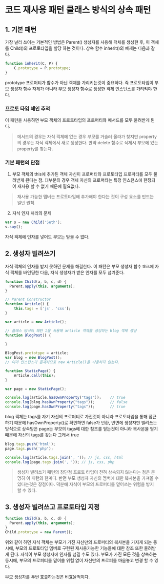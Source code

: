 # 코드 재사용 패턴 클래스 방식의 상속 패턴 
## 1. 기본 패턴
가장 널리 쓰이는 기본적인 방법은 Parent() 생성자를 사용해 객체를 생성한 후, 이 객체를 Child()의 프로토타입을 할당 하는 것이다.
상속 함수 inherit()의 예제는 다음과 같다.
```javascript
function inherit(C, P) {
    C.prototype = P.prototype;
}
```

prototype 프로퍼티가 함수가 아닌 객체를 가리키는것이 중요하다. 즉 프로토타입이 부모 생성자 함수 자체가 아니라 
부모 생성자 함수로 생성한 객체 인스턴스를 가리켜야 한다.  
  
### 프로토 타입 체인 추적
이 패턴을 사용하면 부모 객체의 프로토타입의 프로퍼티와 메서드를 모두 물려받게 된다.
> 메서드의 경우는 자식 객체에 없는 경우 부모를 거슬러 올라가 찾지만 property의 경우는 자식 객체에서 새로 생성한다. 
만약 delete 함수로 삭제시 부모에 있는 property를 찾는다. 

### 기본 패턴의 단점 
1. 부모 객체의 this에 추가된 객체 자신이 프로퍼티와 프로토타입 프로퍼티를 모두 물려받게 된다는 점. 대부분의 경우 객체 자신의 프로퍼티는
특정 인스턴스에 한정되어 재사용 할 수 없기 때문에 필요없다. 

> 재사용 가능한 멤버는 프로토타입에 추가해야 한다는 것이 구성 요소를 만드는 일반 원칙.

 2. 자식 인자 처리의 문제 
```javascript
var s = new Child('Seth');
s.say();
```
자식 객체에 인자를 넣어도 부모는 받을 수 없다. 

## 2. 생성자 빌려쓰기 
자식 객체의 인자를 받지 못하던 문제를 해결한다. 이 패턴은 부모 생성자 함수 this에 자식 객체를 바인딩한 다음, 자식 생성자가 받은 인자를 모두 넘겨준다. 
```javascript
function Child(a, b, c, d) {
  Parent.apply(this, arguments);
}
```


```javascript
// Parent Constructor
function Article() {
    this.tags = ['js', 'css'];
}

var article = new Article();

// 클래스 방식의 패턴 1을 사용해 article 객체를 생성하는 blog 객체 생성 
function BlogPost() {
    
}

BlogPost.prototype = article;
var blog = new BlogPost();
// 이미 인스턴스가 존재하므로 new Article()을 사용하지 않는다.

function StaticPage() {
    Article.call(this);
}

var page = new StaticPage();

console.log(article.hasOwnProperty("tags"));    // true
console.log(blog.hasOwnProperty("tags"));       // false
console.log(page.hasOwnProperty("tags"));       // true 
```
blog 객체는 tags를 자기 자신의 프로퍼티로 가진것이 아니라 프로토타입을 통해 접근하기 때문에 
hasOwnProperty()로 확인하면 false가 반환, 반면에 생성자만 빌려쓰는 방식으로 상속받은 page는 부모의 tags에 대한 
참조를 얻는것이 아니라 복사본을 얻기 때문에 자신의 tags를 갖는다 그래서 true 

```javascript
blog.tags.push('html');
page.tags.push('php');

console.log(article.tags.join(', ')); // js, css, html
console.log(page.tags.join(', ')); // js, css, php
```

> 생성자 빌려쓰기 패턴의 장단점
프로토 타입이 전혀 상속되지 않는다는 점은 분명히 이 패턴의 한계다. 반면 부모 생성자 자신의 멤버에 대한 복사본을 가져올 수 있다는것은 장점이다. 
덕분에 자식이 부모의 프로퍼티를 덮어쓰는 위험을 방지 할 수 있다. 

## 3. 생성자 빌려쓰고 프로토타입 지정
```javascript
function Child(a, b, c, d) {
  Parent.apply(this, arguments);
}
Child.prototype = new Parent();
```

위와 같이 하면 자식 객체는 부모가 가진 자신만의 프로퍼티의 복사본을 가지게 되는 동시에, 부모의 프로토타입 멤버로 구현된 재사용가능한 기능들에 대한 참조 또한 물려받게 된다. 
자식이 부모 생성자에 인자를 넘길 수도 있다. 부모가 가진 모든 것을 상속하는 동시에, 부모의 프로퍼티를 덮어쓸 위험 없이 자신만의 프로퍼를 마음놓고 변경 할 수 있다. 

부모 생성자를 두번 호출하는것은 비효율적이다. 

















